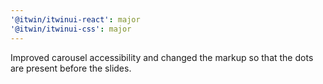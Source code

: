 ```yaml
---
'@itwin/itwinui-react': major
'@itwin/itwinui-css': major
---
```


Improved carousel accessibility and changed the markup so that the dots are present before the slides.
